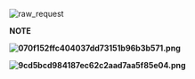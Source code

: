 ![raw_request](../../../_resources/6946e84d88ad185ff701bc8ebe83478b)

**NOTE**

**![070f152ffc404037dd73151b96b3b571.png](../../../_resources/070f152ffc404037dd73151b96b3b571.png)**

**![9cd5bcd984187ec62c2aad7aa5f85e04.png](../../../_resources/9cd5bcd984187ec62c2aad7aa5f85e04.png)**